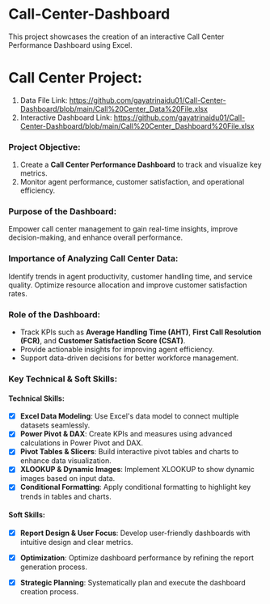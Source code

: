 # Call-Center-Dashboard
This project showcases the creation of an interactive Call Center Performance Dashboard using Excel.
# Call Center Project: 
1. Data File Link: https://github.com/gayatrinaidu01/Call-Center-Dashboard/blob/main/Call%20Center_Data%20File.xlsx
2. Interactive Dashboard Link: https://github.com/gayatrinaidu01/Call-Center-Dashboard/blob/main/Call%20Center_Dashboard%20File.xlsx

### Project Objective:
  
1. Create a **Call Center Performance Dashboard** to track and visualize key metrics.
2. Monitor agent performance, customer satisfaction, and operational efficiency.

### Purpose of the Dashboard:
Empower call center management to gain real-time insights, improve decision-making, and enhance overall performance.

### Importance of Analyzing Call Center Data:
Identify trends in agent productivity, customer handling time, and service quality. Optimize resource allocation and improve customer satisfaction rates.

### Role of the Dashboard:
- Track KPIs such as **Average Handling Time (AHT)**, **First Call Resolution (FCR)**, and **Customer Satisfaction Score (CSAT)**.
- Provide actionable insights for improving agent efficiency.
- Support data-driven decisions for better workforce management.

### Key Technical & Soft Skills:

#### Technical Skills:
- [x] **Excel Data Modeling**: Use Excel's data model to connect multiple datasets seamlessly.
- [x] **Power Pivot & DAX**: Create KPIs and measures using advanced calculations in Power Pivot and DAX.
- [x] **Pivot Tables & Slicers**: Build interactive pivot tables and charts to enhance data visualization.
- [x] **XLOOKUP & Dynamic Images**: Implement XLOOKUP to show dynamic images based on input data.
- [x] **Conditional Formatting**: Apply conditional formatting to highlight key trends in tables and charts.

#### Soft Skills:
- [x] **Report Design & User Focus**: Develop user-friendly dashboards with intuitive design and clear metrics.
- [x] **Optimization**: Optimize dashboard performance by refining the report generation process.
- [x] **Strategic Planning**: Systematically plan and execute the dashboard creation process.

